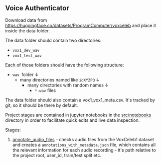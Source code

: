 ## Voice Authenticator

Download data from https://huggingface.co/datasets/ProgramComputer/voxceleb and place it inside the data folder.

The data folder should contain two directories:

* `vox1_dev_wav`
* `vox1_test_wav`

Each of those folders should have the following structure:

* `wav `folder ↓
    * many directories named like `idXYZPQ` ↓
        * many directories with random names ↓
            * `*.wav` files

The data folder should also contain a vox1_vox1_meta.csv. It's tracked by git, so it should be there by default.

Project stages are contained in jupyter notebooks in the [src/notebooks](src/notebooks) directory in order to facilitate 
quick edits and live data inspection.

Stages:

1. [annotate_audio_files](src/notebooks/annotate_audio_files.ipynb) - checks audio files from the VoxCeleb1 dataset and creates
   a `annotations_with_metadata.json` file, which contains all the relevant information for each
   audio recording - it's path relative to the project root, user_id, train/test split etc.

